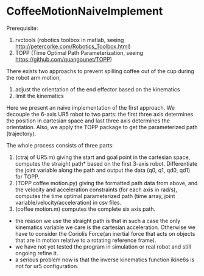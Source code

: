 # CoffeeMotionNaiveImplement

Prerequisite:  
1. rvctools (robotics toolbox in matlab, seeing http://petercorke.com/Robotics_Toolbox.html)  
2. TOPP (Time Optimal Path Parameterization, seeing https://github.com/quangounet/TOPP)
  
There exists two approachs to prevent spilling coffee out of the cup during the robot arm motion,  
1. adjust the orientation of the end effector based on the kinematics  
2. limit the kinematics 
  
Here we present an naive implementation of the first approach. We decouple the 6-axis UR5 robot to two parts: the first three axis determines the position in cartesian space and last three axis determines the orientation. Also, we apply the TOPP package to get the parameterized path (trajectory).  
  
The whole process consists of three parts:  
1. (ctraj of UR5.m) giving the start and goal point in the cartesian space, computes the straight path* based on the first 3-axis robot. Differentiate the joint variable along the path and output the data (q0, q1, qd0, qd1) for TOPP.  
2. (TOPP coffee motion.py) giving the formatted path data from above, and the velocity and acceleration constraints (for each axis in rad/s), computes the time optimal parameterized path (time array, joint variable/velocity/acceleration) in csv files.  
3. (coffee motion.m) computes the complete six axis path.

* the reason we use the straight path is that in such a case the only kinematics variable we care is the cartesian acceleration. Otherwise we have to consider the Coriolis Force(an inertial force that acts on objects that are in motion relative to a rotating reference frame).  
* we have not yet tested the program in simulation or real robot and still ongoing refine it.  
* a serious problem now is that the inverse kinematics function ikine6s is not for ur5 configuration.
